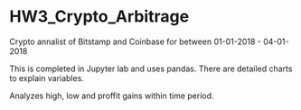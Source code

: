 # HW3_Crypto_Arbitrage

Crypto annalist of Bitstamp and Coinbase for between 01-01-2018 - 04-01-2018

This is completed in Jupyter lab and uses pandas. There are detailed charts to explain variables. 

Analyzes high, low and proffit gains within time period.
